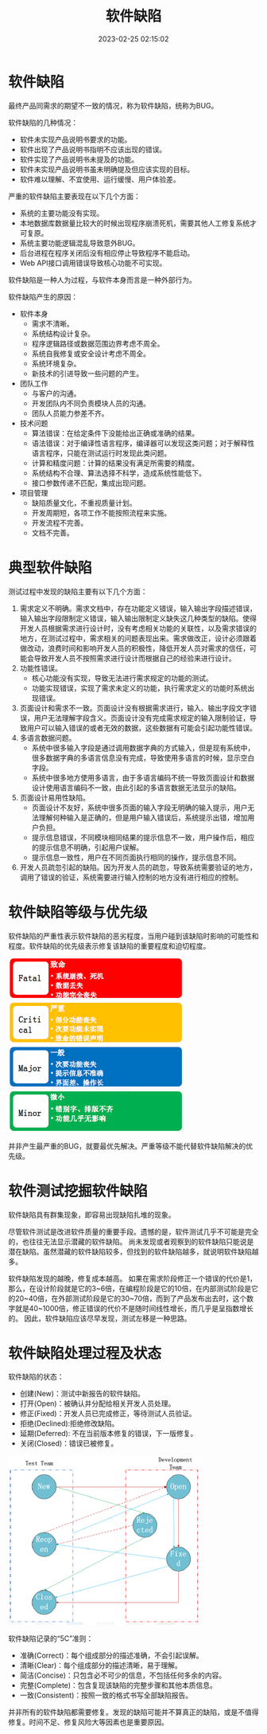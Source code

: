 ﻿---
title: 软件缺陷
date: 2023-02-25 02:15:02
summary: 本文分享软件缺陷的相关内容。
tags:
- 软件测试
- 软件工程
categories:
- 软件工程
---

# 软件缺陷

最终产品同需求的期望不一致的情况，称为软件缺陷，统称为BUG。

软件缺陷的几种情况：
- 软件未实现产品说明书要求的功能。
- 软件出现了产品说明书指明不应该出现的错误。
- 软件实现了产品说明书未提及的功能。
- 软件未实现产品说明书虽未明确提及但应该实现的目标。
- 软件难以理解、不宜使用、运行缓慢、用户体验差。

严重的软件缺陷主要表现在以下几个方面：
- 系统的主要功能没有实现。
- 本地数据库数据量比较大的时候出现程序崩溃死机，需要其他人工修复系统才可复原。
- 系统主要功能逻辑混乱导致意外BUG。
- 后台进程在程序关闭后没有相应停止导致程序不能启动。
- Web API接口调用错误导致核心功能不可实现。

软件缺陷是一种人为过程，与软件本身而言是一种外部行为。

软件缺陷产生的原因：
- 软件本身
    - 需求不清晰。
    - 系统结构设计复杂。
    - 程序逻辑路径或数据范围边界考虑不周全。
    - 系统自我修复或安全设计考虑不周全。
    - 系统环境复杂。
    - 新技术的引进导致一些问题的产生。
- 团队工作
    - 与客户的沟通。
    - 开发团队内不同负责模块人员的沟通。
    - 团队人员能力参差不齐。
- 技术问题
    - 算法错误：在给定条件下没能给出正确或准确的结果。
    - 语法错误：对于编译性语言程序，编译器可以发现这类问题；对于解释性语言程序，只能在测试运行时发现此类问题。
    - 计算和精度问题：计算的结果没有满足所需要的精度。
    - 系统结构不合理、算法选择不科学，造成系统性能低下。
    - 接口参数传递不匹配，集成出现问题。
- 项目管理
    - 缺陷质量文化，不重视质量计划。
    - 开发周期短，各项工作不能按照流程来实施。
    - 开发流程不完善。
    - 文档不完善。

# 典型软件缺陷

测试过程中发现的缺陷主要有以下几个方面：
1. 需求定义不明确。需求文档中，存在功能定义错误，输入输出字段描述错误，输入输出字段限制定义错误，输入输出限制定义缺失这几种类型的缺陷。使得开发人员根据需求进行设计时，没有考虑相关功能的关联性，以及需求错误的地方，在测试过程中，需求相关的问题表现出来。需求做改正，设计必须跟着做改动，浪费时间和影响开发人员的积极性，降低开发人员对需求的信任，可能会导致开发人员不按照需求进行设计而根据自己的经验来进行设计。
2. 功能性错误。
    - 核心功能没有实现，导致无法进行需求规定的功能的测试。
    - 功能实现错误，实现了需求未定义的功能，执行需求定义的功能时系统出现错误。
3. 页面设计和需求不一致。页面设计没有根据需求进行，输入、输出字段文字错误，用户无法理解字段含义。页面设计没有完成需求规定的输入限制验证，导致用户可以输入错误的或者无效的数据，这些数据有可能会引起功能性错误。
4. 多语言数据问题。
    - 系统中很多输入字段是通过调用数据字典的方式输入，但是现有系统中，很多数据字典的多语言信息没有完成，导致使用多语言的时候，显示空白字段。
    - 系统中很多地方使用多语言，由于多语言编码不统一导致页面设计和数据设计使用语言编码不一致，由此引起的多语言数据无法显示的缺陷。
5. 页面设计易用性缺陷。
    - 页面设计不友好，系统中很多页面的输入字段无明确的输入提示，用户无法理解何种输入是正确的，但是用户输入错误后，系统提示出错，增加用户负担。
    - 提示信息错误，不同模块相同结果的提示信息不一致，用户操作后，相应的提示信息不明确，引起用户误解。
    - 提示信息一致性，用户在不同页面执行相同的操作，提示信息不同。
6. 开发人员疏忽引起的缺陷。因为开发人员的疏忽，导致系统需要验证的地方，调用了错误的验证，系统需要进行输入控制的地方没有进行相应的控制。

# 软件缺陷等级与优先级

软件缺陷的严重性表示软件缺陷的恶劣程度，当用户碰到该缺陷时影响的可能性和程度。软件缺陷的优先级表示修复该缺陷的重要程度和迫切程度。

![](../../../images/软件工程/软件测试/软件缺陷/1.png)

并非产生最严重的BUG，就要最优先解决。严重等级不能代替软件缺陷解决的优先级。

# 软件测试挖掘软件缺陷

软件缺陷具有群集现象，即容易出现缺陷扎堆的现象。

尽管软件测试是改进软件质量的重要手段。遗憾的是，软件测试几乎不可能是完全的，也往往无法显示潜藏的软件缺陷。
尚未发现或者观察到的软件缺陷只能说是潜在缺陷。虽然潜藏的软件缺陷较多，但找到的软件缺陷越多，就说明软件缺陷越多。

软件缺陷发现的越晚，修复成本越高。
如果在需求阶段修正一个错误的代价是1，那么，在设计阶段就是它的3\~6倍，在编程阶段是它的10倍，在内部测试阶段是它的20\~40倍，在外部测试阶段是它的30\~70倍，而到了产品发布出去时，这个数字就是40\~1000倍，修正错误的代价不是随时间线性增长，而几乎是呈指数增长的。
因此，软件缺陷应该尽早发现，测试左移是一种思路。

# 软件缺陷处理过程及状态

软件缺陷的状态：
- 创建(New)：测试中新报告的软件缺陷。
- 打开(Open)：被确认并分配给相关开发人员处理。
- 修正(Fixed)：开发人员已完成修正，等待测试人员验证。
- 拒绝(Declined):拒绝修改缺陷。
- 延期(Deferred): 不在当前版本修复的错误，下一版修复。
- 关闭(Closed)：错误已被修复。

![](../../../images/软件工程/软件测试/软件缺陷/2.png)

软件缺陷记录的“5C”准则：
- 准确(Correct)：每个组成部分的描述准确，不会引起误解。
- 清晰(Clear)：每个组成部分的描述清晰，易于理解。
- 简洁(Concise)：只包含必不可少的信息，不包括任何多余的内容。
- 完整(Complete)：包含复现该缺陷的完整步骤和其他本质信息。
- 一致(Consistent)：按照一致的格式书写全部缺陷报告。

并非所有的软件缺陷都需要修复。发现的缺陷可能并不算真正的缺陷，或是不值得修复。时间不足、修复风险大等因素也是重要原因。
